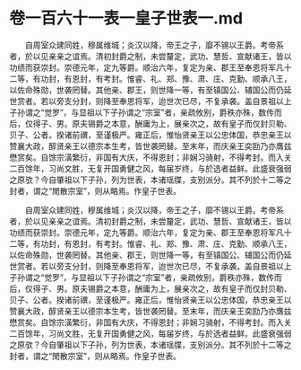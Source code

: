 # 卷一百六十一表一皇子世表一.md

　　自周室众建同姓，穆属维城；炎汉以降，帝王之子，靡不锡以王爵。考帝系者，於以见亲亲之谊焉。清初封爵之制，未尝釐定，武功、慧哲、宣献诸王，皆以功绩而获崇封。崇德元年，定九等爵。顺治六年，复定为亲、郡王至奉恩将军凡十二等，有功封，有恩封，有考封。惟睿、礼、郑、豫、肃、庄、克勤、顺承八王，以佐命殊勋，世袭罔替。其他亲、郡王，则世降一等，有至镇国公、辅国公而仍延世赏者。若以旁支分封，则降至奉恩将军，迨世次已尽，不复承袭。盖自景祖以上子孙谓之“觉罗”，与显祖以下子孙谓之“宗室”者，亲疏攸别，爵秩亦殊，数传而后，仅得子、男。原夫锡爵之本意，酬庸为上，展亲次之，故有皇子而仅封贝勒、贝子、公者。揆诸前禩，至谨极严。雍正后，惟怡贤亲王以公忠体国，恭忠亲王以赞襄大政，醇贤亲王以德宗本生考，皆世袭罔替。至末年，而庆亲王奕劻乃亦膺兹懋赏矣。自馀宗潢繁衍，非国有大庆，不得恩封；非娴习骑射，不得考封。而入关二百馀年，习尚文胜，无复开国勇健之风，每届岁终，与於选者益鲜。此盛衰强弱之原欤？今自肇祖以下子孙，列为世表，本诸瑶牒，支别派分。其不列於十二等之封者，谓之“閒散宗室”，则从略焉。作皇子世表。

　　自周室众建同姓，穆属维城；炎汉以降，帝王之子，靡不锡以王爵。考帝系者，於以见亲亲之谊焉。清初封爵之制，未尝釐定，武功、慧哲、宣献诸王，皆以功绩而获崇封。崇德元年，定九等爵。顺治六年，复定为亲、郡王至奉恩将军凡十二等，有功封，有恩封，有考封。惟睿、礼、郑、豫、肃、庄、克勤、顺承八王，以佐命殊勋，世袭罔替。其他亲、郡王，则世降一等，有至镇国公、辅国公而仍延世赏者。若以旁支分封，则降至奉恩将军，迨世次已尽，不复承袭。盖自景祖以上子孙谓之“觉罗”，与显祖以下子孙谓之“宗室”者，亲疏攸别，爵秩亦殊，数传而后，仅得子、男。原夫锡爵之本意，酬庸为上，展亲次之，故有皇子而仅封贝勒、贝子、公者。揆诸前禩，至谨极严。雍正后，惟怡贤亲王以公忠体国，恭忠亲王以赞襄大政，醇贤亲王以德宗本生考，皆世袭罔替。至末年，而庆亲王奕劻乃亦膺兹懋赏矣。自馀宗潢繁衍，非国有大庆，不得恩封；非娴习骑射，不得考封。而入关二百馀年，习尚文胜，无复开国勇健之风，每届岁终，与於选者益鲜。此盛衰强弱之原欤？今自肇祖以下子孙，列为世表，本诸瑶牒，支别派分。其不列於十二等之封者，谓之“閒散宗室”，则从略焉。作皇子世表。